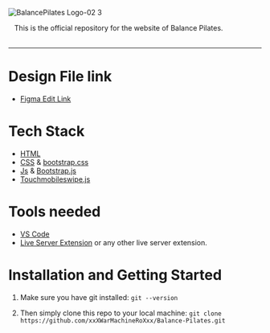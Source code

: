 

![BalancePilates Logo-02 3](https://user-images.githubusercontent.com/47086987/188142304-17716c68-dfdc-4504-848d-f861695fb2e7.svg)

  &nbsp;&nbsp;&nbsp;This is the official repository for the website of Balance Pilates.
  <br>
  <br>
  <hr>
  
# Design File link
- [Figma Edit Link](https://www.figma.com/file/Xj77CbF7nMtO8aHsZaFSn4/Balance-Pilates-(1)?node-id=0%3A1)
# Tech Stack 
- [HTML](https://en.wikipedia.org/wiki/HTML) 
- [CSS](https://developer.mozilla.org/en-US/docs/Web/CSS) & [bootstrap.css](https://cdn.jsdelivr.net/npm/bootstrap@5.0.2/dist/css/bootstrap.min.css)
- [Js](http://vanilla-js.com/) & [Bootstrap.js](https://cdn.jsdelivr.net/npm/bootstrap@5.0.2/dist/js/bootstrap.bundle.min.js)
- [Touchmobileswipe.js](https://cdnjs.cloudflare.com/ajax!/libs/jquery.touchswipe/1.6.19/jquery.touchSwipe.min.js)

# Tools needed 

- [VS Code](https://code.visualstudio.com/download)
- [Live Server Extension](https://marketplace.visualstudio.com/items?itemName=ritwickdey.LiveServer) or any other live server extension.

# Installation and Getting Started

1. Make sure you have git installed:
```git --version```

2. Then simply clone this repo to your local machine:
```git clone  https://github.com/xxXWarMachineRoXxx/Balance-Pilates.git```

